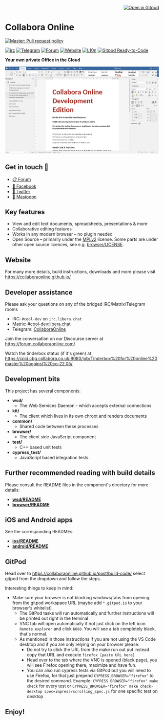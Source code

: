 <p align="right"><a href="#gitpod"><img alt="Open in Gitpod" src="https://gitpod.io/button/open-in-gitpod.svg"></a></p>

# Collabora Online
<!--
[![Master: Pull request policy](https://img.shields.io/badge/Master-PRs%20can%20be%20merge%20without%20approval-42BC00?logoColor=42BC00&logo=git "Main release is still distant. Thanks for your support and contributions! :)")](https://github.com/CollaboraOnline/online/blob/master/CONTRIBUTING.md#contributing-to-source-code)
-->
[![Master: Pull request policy](https://img.shields.io/badge/Master-protected%2C%20PRs%20need%20approval-red?logoColor=lightred&logo=git "Collabora Team is preparing for the next release, therefore 'master' branch is protected now, PRs need 1 review before merging. Thanks for your support and contributions! :)")](https://github.com/CollaboraOnline/online/blob/master/CONTRIBUTING.md#contributing-to-source-code)


[![irc](https://img.shields.io/badge/IRC-%23cool--dev%20on%20libera-orange.svg)](https://web.libera.chat/?channels=cool-dev)
[![Telegram](https://img.shields.io/badge/Telegram-Collabora%20Online-green.svg)](https://t.me/CollaboraOnline)
[![Forum](https://img.shields.io/badge/Forum-Discourse-blue.svg)](https://forum.collaboraonline.com/)
[![Website](https://img.shields.io/badge/Website-collaboraonline.github.io-blueviolet.svg)](https://collaboraonline.github.io/)
[![L10n](https://img.shields.io/badge/L10n-Weblate-lightgrey.svg)](https://hosted.weblate.org/projects/collabora-online/)
[![Gitpod Ready-to-Code](https://img.shields.io/badge/Gitpod-ready--to--code-blue?logo=gitpod)](https://gitpod.io/#https://github.com/CollaboraOnline/online)


**Your own private Office in the Cloud**

![](https://raw.githubusercontent.com/CollaboraOnline/CollaboraOnline.github.io/master/static/images/homepage-image.png)


## Get in touch 💬

* [📋 Forum](https://forum.collaboraonline.com/)
* [👥 Facebook](https://www.facebook.com/collaboraoffice/)
* [🐣 Twitter](https://twitter.com/CollaboraOffice)
* [🐘 Mastodon](https://mastodon.social/@CollaboraOffice)

## Key features
* View and edit text documents, spreadsheets, presentations & more
* Collaborative editing features
* Works in any modern browser – no plugin needed
* Open Source – primarily under the [MPLv2](http://mozilla.org/MPL/2.0/) license. Some parts are under other open source licences, see e.g. [browser/LICENSE](https://github.com/CollaboraOnline/online/blob/master/browser/LICENSE).

## Website

For many more details, build instructions, downloads and more please visit https://collaboraonline.github.io/

## Developer assistance
Please ask your questions on any of the bridged IRC/Matrix/Telegram rooms
* IRC: `#cool-dev` on `irc.libera.chat` 
* Matrix: [#cool-dev:libera.chat](https://app.element.io/#/room/#cool-dev:libera.chat)
* Telegram: [CollaboraOnline](https://t.me/CollaboraOnline)

Join the conversation on our Discourse server at https://forum.collaboraonline.com/

Watch the tinderbox status (if it's green) at
https://cpci.cbg.collabora.co.uk:8080/job/Tinderbox%20for%20online%20master%20against%20co-22.05/

## Development bits

This project has several components:
* **wsd/**
  * The Web Services Daemon - which accepts external connections
* **kit/**
  * The client which lives in its own chroot and renders documents
* **common/**
  * Shared code between these processes
* **browser/**
  * The client side JavaScript component
* **test/**
  * C++ based unit tests
* **cypress_test/**
  * JavaScript based integration tests

## Further recommended reading with build details

Please consult the README files in the component's directory for more details:
- **[wsd/README](wsd)**
- **[browser/README](browser)**

## iOS and Android apps

See the corresponding READMEs:
* **[ios/README](ios)**
* **[android/README](android)**

## GitPod

Head over to https://collaboraonline.github.io/post/build-code/ select gitpod from the dropdown and follow the steps.

Interesting things to keep in mind:
- Make sure your browser is not blocking windows/tabs from opening from the gitpod workspace URL (maybe add `*.gitpod.io` to your browser's whitelist)
  - The GitPod tasks will run automatically and further instructions will be printed out right in the terminal
  - VNC tab will open automatically if not just click on the left icon `Remote explorer` and click `6080`. You will see a tab completely black, that's normal.
  - As mentioned in those instructions if you are not using the VS Code desktop and if you are only relying on your browser please:
    - Do not try to click the URL from the make run out put instead copy that URL and execute `firefox [paste URL here]`
    - Head over to the tab where the VNC is opened (black page), you will see Firefox opening there, maximize and have fun.
    - You can also run cypress tests via GitPod but you will need to use Firefox, for that just prepend `CYPRESS_BROWSER="firefox"` to the desired command. Example: `CYPRESS_BROWSER="firefox" make check` for every test or `CYPRESS_BROWSER="firefox" make check-desktop spec=impress/scrolling_spec.js` for one specific test on desktop

## Enjoy!
